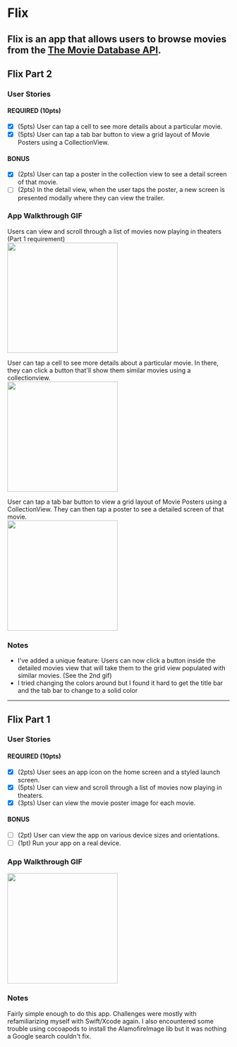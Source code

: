 # Flix

Flix is an app that allows users to browse movies from the [The Movie Database API](http://docs.themoviedb.apiary.io/#).
---

## Flix Part 2

### User Stories

#### REQUIRED (10pts)
- [x] (5pts) User can tap a cell to see more details about a particular movie.
- [x] (5pts) User can tap a tab bar button to view a grid layout of Movie Posters using a CollectionView.

#### BONUS
- [x] (2pts) User can tap a poster in the collection view to see a detail screen of that movie.
- [ ] (2pts) In the detail view, when the user taps the poster, a new screen is presented modally where they can view the trailer.

### App Walkthrough GIF

Users can view and scroll through a list of movies now playing in theaters (Part 1 requirement)<br>
<img src="http://g.recordit.co/noM24jQCP8.gif" width=250> <br>

User can tap a cell to see more details about a particular movie. In there, they can click a button that'll show them similar movies using a collectionview. <br>
<img src="http://g.recordit.co/0DVTbnCSEL.gif" width=250><br>

User can tap a tab bar button to view a grid layout of Movie Posters using a CollectionView. They can then tap a poster to see a detailed screen of that movie.<br>
<img src="http://g.recordit.co/GYDorwVxAL.gif" width=250><br>

### Notes
- I've added a unique feature: Users can now click a button inside the detailed movies view that will take them to the grid view populated with similar movies. (See the 2nd gif)
- I tried changing the colors around but I found it hard to get the title bar and the tab bar to change to a solid color
 
---
## Flix Part 1

### User Stories
#### REQUIRED (10pts)
- [x] (2pts) User sees an app icon on the home screen and a styled launch screen.
- [x] (5pts) User can view and scroll through a list of movies now playing in theaters.
- [x] (3pts) User can view the movie poster image for each movie.

#### BONUS
- [ ] (2pt) User can view the app on various device sizes and orientations.
- [ ] (1pt) Run your app on a real device.

### App Walkthrough GIF

<img src="http://g.recordit.co/pABFJefOM5.gif" width=250><br>

### Notes
Fairly simple enough to do this app. Challenges were mostly with refamiliarizing myself with Swift/Xcode again. I also encountered some trouble using cocoapods to install the AlamofireImage lib but it was nothing a Google search couldn't fix.
